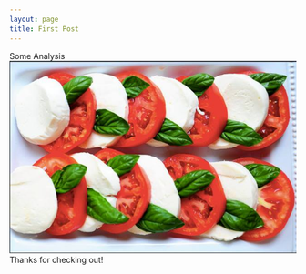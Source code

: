 ```yaml
---
layout: page
title: First Post
---
```

Some Analysis
![image](https://github.com/YuliannkA/organicyummy/blob/master/26239747_10155307377853862_341052500780276107_n.jpg)
Thanks for checking out!
